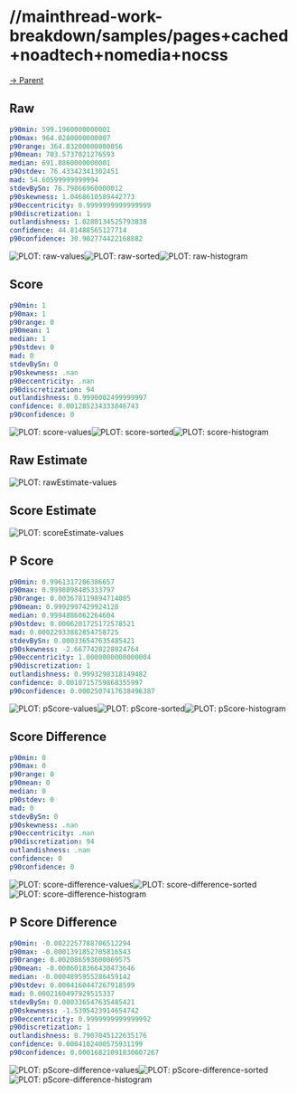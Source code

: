 
# //mainthread-work-breakdown/samples/pages+cached+noadtech+nomedia+nocss

[→ Parent](../..)


## Raw


```yaml
p90min: 599.1960000000001
p90max: 964.0280000000007
p90range: 364.83200000000056
p90mean: 703.5737021276593
median: 691.8860000000001
p90stdev: 76.43342341302451
mad: 54.60599999999994
stdevBySn: 76.79866960000012
p90skewness: 1.0468610589442773
p90eccentricity: 0.9999999999999999
p90discretization: 1
outlandishness: 1.0280134525793838
confidence: 44.81488565127714
p90confidence: 30.902774422168882

```

![PLOT: raw-values](./raw/values.svg)![PLOT: raw-sorted](./raw/sorted.svg)![PLOT: raw-histogram](./raw/histogram.svg)
## Score


```yaml
p90min: 1
p90max: 1
p90range: 0
p90mean: 1
median: 1
p90stdev: 0
mad: 0
stdevBySn: 0
p90skewness: .nan
p90eccentricity: .nan
p90discretization: 94
outlandishness: 0.9990002499999997
confidence: 0.001285234333846743
p90confidence: 0

```

![PLOT: score-values](./score/values.svg)![PLOT: score-sorted](./score/sorted.svg)![PLOT: score-histogram](./score/histogram.svg)
## Raw Estimate

![PLOT: rawEstimate-values](./rawEstimate/values.svg)
## Score Estimate

![PLOT: scoreEstimate-values](./scoreEstimate/values.svg)
## P Score


```yaml
p90min: 0.9961317206386657
p90max: 0.9998098405333797
p90range: 0.003678119894714005
p90mean: 0.9992997429924128
median: 0.9994886062264604
p90stdev: 0.0006201725172578521
mad: 0.00022933882854758725
stdevBySn: 0.000336547635485421
p90skewness: -2.6677420228024764
p90eccentricity: 1.0000000000000004
p90discretization: 1
outlandishness: 0.9993298318149482
confidence: 0.0010715759868355997
p90confidence: 0.0002507417638496387

```

![PLOT: pScore-values](./pScore/values.svg)![PLOT: pScore-sorted](./pScore/sorted.svg)![PLOT: pScore-histogram](./pScore/histogram.svg)
## Score Difference


```yaml
p90min: 0
p90max: 0
p90range: 0
p90mean: 0
median: 0
p90stdev: 0
mad: 0
stdevBySn: 0
p90skewness: .nan
p90eccentricity: .nan
p90discretization: 94
outlandishness: .nan
confidence: 0
p90confidence: 0

```

![PLOT: score-difference-values](./score-difference/values.svg)![PLOT: score-difference-sorted](./score-difference/sorted.svg)![PLOT: score-difference-histogram](./score-difference/histogram.svg)
## P Score Difference


```yaml
p90min: -0.0022257788706512294
p90max: -0.0001391852705816543
p90range: 0.002086593600069575
p90mean: -0.0006018366430473646
median: -0.0004895955286459142
p90stdev: 0.0004160447267918599
mad: 0.0002160497929515337
stdevBySn: 0.000336547635485421
p90skewness: -1.5395423914654742
p90eccentricity: 0.9999999999999992
p90discretization: 1
outlandishness: 0.7907045122635176
confidence: 0.0004102400575931199
p90confidence: 0.00016821091830607267

```

![PLOT: pScore-difference-values](./pScore-difference/values.svg)![PLOT: pScore-difference-sorted](./pScore-difference/sorted.svg)![PLOT: pScore-difference-histogram](./pScore-difference/histogram.svg)
